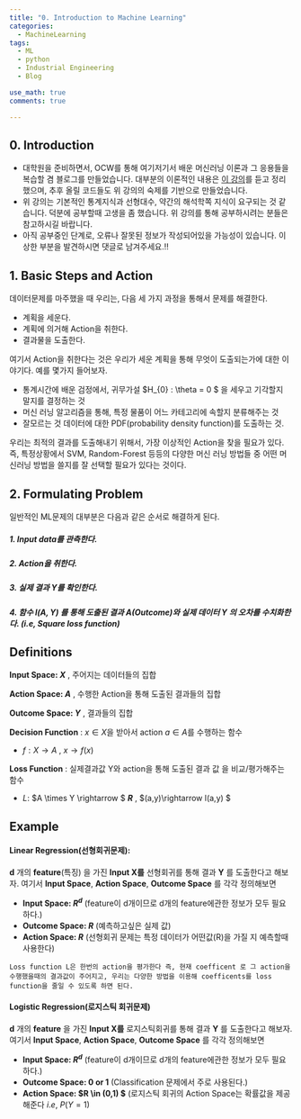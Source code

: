 ```yaml
---
title: "0. Introduction to Machine Learning"
categories:
  - MachineLearning
tags:
  - ML
  - python
  - Industrial Engineering
  - Blog

use_math: true
comments: true

---
```


## 0. Introduction

- 대학원을 준비하면서, OCW를 통해 여기저기서 배운 머신러닝 이론과 
그 응용들을 복습할 겸 블로그를 만들었습니다. 대부분의 이론적인 내용은  [이 강의](https://bloomberg.github.io/foml/#lectures)를 듣고 정리했으며, 추후 올릴 코드들도 위 강의의 숙제를 기반으로 만들었습니다.
- 위 강의는 기본적인 통계지식과 선형대수, 약간의 해석학쪽 지식이 요구되는 것 같습니다. 덕분에 공부할때 고생을 좀 했습니다. 위 강의를 통해 공부하시려는 분들은 참고하시길 바랍니다. 
- 아직 공부중인 단계로, 오류나 잘못된 정보가 작성되어있을 가능성이 있습니다. 이상한 부분을 발견하시면 댓글로 남겨주세요.!! 

## 1. Basic Steps and Action

데이터문제를 마주했을 때 우리는, 다음 세 가지 과정을 통해서 문제를 해결한다.

- 계획을 세운다.
- 계획에 의거해 Action을 취한다.
- 결과물을 도출한다.

여기서 Action을 취한다는 것은 우리가 세운 계획을 통해 무엇이 도출되는가에 대한 이야기다. 예를 몇가지 들어보자.

- 통계시간에 배운 검정에서, 귀무가설 $H_{0} : \theta = 0 $ 을 세우고 기각할지 말지를 결정하는 것
- 머신 러닝 알고리즘을 통해, 특정 물품이 어느 카테고리에 속할지 분류해주는 것
- 잘모르는 것 데이터에 대한 PDF(probability density function)를 도출하는 것.

우리는 최적의 결과를 도출해내기 위해서, 가장 이상적인 Action을 찾을 필요가 있다. 즉, 특정상황에서 SVM, Random-Forest 등등의 다양한 머신 러닝 방법들 중 어떤 머신러닝 방법을 쓸지를 잘 선택할 필요가 있다는 것이다. 



## 2. Formulating Problem

일반적인 ML문제의 대부분은 다음과 같은 순서로 해결하게 된다.
##### 1. Input data를 관측한다.
##### 2. Action을 취한다.
##### 3. 실제 결과 Y를 확인한다.
##### 4. 함수 $l(A,Y)$ 를 통해 도출된 결과 A(Outcome)와 실제 데이터 Y 의 오차를 수치화한다. ($i.e$, Square loss function)


## Definitions

__Input Space: $X$__ , 주어지는 데이터들의 집합

__Action Space: $A$__ , 수행한 Action을 통해 도출된 결과들의 집합

__Outcome Space: $Y$__ , 결과들의 집합

__Decision Function__ : $x \in X$을 받아서 action $a \in A$를 수행하는 함수 
- $f: X\rightarrow A$ , $x\rightarrow f(x)$

__Loss Function__ : 실제결과값 Y와 action을 통해 도출된 결과 값 을 비교/평가해주는 함수

-  $L$: $A \times Y \rightarrow $ __$R$__ , $(a,y)\rightarrow l(a,y) $


## Example

#### Linear Regression(선형회귀문제):
__d__ 개의 __feature__(특징) 을 가진 __Input X를__  선형회귀를 통해  결과 __Y__ 를 도출한다고 해보자.
여기서 __Input Space__, __Action Space__, __Outcome Space__ 를 각각 정의해보면
- __Input Space: $R^d$__ (feature이 d개이므로 d개의 feature에관한 정보가 모두 필요하다.)
- __Outcome Space: $R$__ (예측하고싶은 실제 값)
- __Action Space: $R$__ (선형회귀 문제는 특정 데이터가 어떤값(R)을 가질 지 예측할때 사용한다)

`Loss function L은 한번의 action을 평가한다 즉, 현재 coefficent 로 그 action을 수행했을때의 결과값이 주어지고, 우리는 다양한 방법을 이용해 coefficents를 loss function을 줄일 수 있도록 하면 된다.`


#### Logistic Regression(로지스틱 회귀문제)
__d__ 개의 __feature__ 을 가진 __Input X를__  로지스틱회귀를 통해  결과 __Y__ 를 도출한다고 해보자.
여기서 __Input Space__, __Action Space__, __Outcome Space__ 를 각각 정의해보면
- __Input Space: $R^d$__ (feature이 d개이므로 d개의 feature에관한 정보가 모두 필요하다.)
- __Outcome Space: 0 or 1__ (Classification 문제에서 주로 사용된다.)
- __Action Space: $R \in (0,1) $__ (로지스틱 회귀의 Action Space는 확률값을 제공해준다 $i.e,$ $P(Y=1)$








